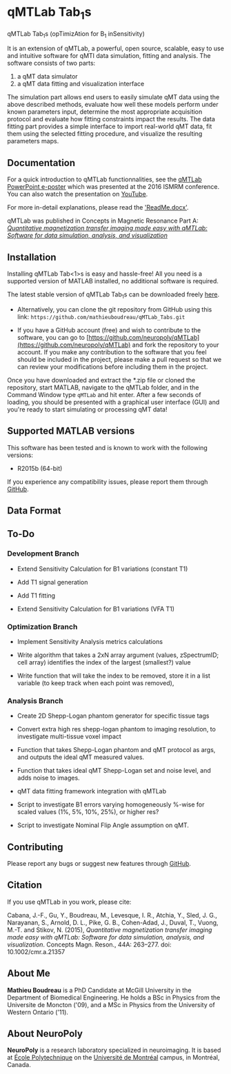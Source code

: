 # qMTLab Tab<sub>1</sub>s

qMTLab Tab<sub>1</sub>s (opTimizAtion for B<sub>1</sub> inSensitivity) 

It is an extension of qMTLab, a powerful, open source, scalable, easy to use and intuitive software for qMTI data simulation, fitting and analysis. The software consists of two parts:
1) a qMT data simulator
2) a qMT data fitting and visualization interface

The simulation part allows end users to easily simulate qMT data using the above described methods, evaluate how well these models perform under known parameters input, determine the most appropriate acquisition protocol and evaluate how fitting constraints impact the results. The data fitting part provides a simple interface to import real-world qMT data, fit them using the selected fitting procedure, and visualize the resulting parameters maps.

## Documentation

For a quick introduction to qMTLab functionnalities, see the [qMTLab PowerPoint e-poster](https://github.com/neuropoly/qMTLab/raw/master/qMTLab-Presentation.ppsx) which was presented at the 2016 ISMRM conference. You can also watch the presentation on [YouTube](https://youtu.be/WG0tVe-SFww).

For more in-detail explanations, please read the ['ReadMe.docx'](https://github.com/neuropoly/qMTLab/raw/master/ReadMe.docx).

qMTLab was published in Concepts in Magnetic Resonance Part A: [*Quantitative magnetization transfer imaging made easy with qMTLab: Software for data simulation, analysis, and visualization*](http://onlinelibrary.wiley.com/doi/10.1002/cmr.a.21357/abstract)

## Installation

Installing qMTLab Tab<1>s is easy and hassle-free! All you need is a supported version of MATLAB installed, no additional 
software is required. 

The latest stable version of qMTLab Tab<sub>1</sub>s can be downloaded freely [here](https://github.com/mathieuboudreau/qMTLab_Tabs/tarball/master).

* Alternatively, you can clone the git repository from GitHub using this link: `https://github.com/mathieuboudreau/qMTLab_Tabs.git` 

* If you have a GitHub account (free) and wish to contribute to the software, you can go to [https://github.com/neuropoly/qMTLab](https://github.com/neuropoly/qMTLab) and fork the repository to your account. If you make any contribution to the software that you feel should be included in the project, please make a pull request so that we can review your modifications before including them in the project.

Once you have downloaded and extract the *.zip file or cloned the repository, start MATLAB, navigate to the qMTLab folder, and in the Command Window type `qMTLab` and hit enter. After a few seconds of loading, you should be presented with a graphical user interface (GUI) and you're ready to start simulating or processing qMT data!

## Supported MATLAB versions

This software has been tested and is known to work with the following versions:

* R2015b (64-bit)

If you experience any compatibility issues, please report them through [GitHub](https://github.com/neuropoly/qMTLab/issues).

## Data Format

## To-Do

### Development Branch

* Extend Sensitivity Calculation for B1 variations (constant T1)

* Add T1 signal generation

* Add T1 fitting

* Extend Sensitivity Calculation for B1 variations (VFA T1)

### Optimization Branch

* Implement Sensitivity Analysis metrics calculations

* Write algorithm that takes a 2xN array argument (values, zSpectrumID; cell array) identifies the index of the largest (smallest?) value

* Write function that will take the index to be removed, store it in a list variable (to keep track when each point was removed), 

### Analysis Branch

* Create 2D Shepp-Logan phantom generator for specific tissue tags

* Convert extra high res shepp-logan phantom to imaging resolution, to investigate multi-tissue voxel impact

* Function that takes Shepp-Logan phantom and qMT protocol as args, and outputs the ideal qMT measured values.

* Function that takes ideal qMT Shepp-Logan set and noise level, and adds noise to images.

* qMT data fitting framework integration with qMTLab

* Script to investigate B1 errors varying homogeneously %-wise for scaled values (1%, 5%, 10%, 25%), or higher res?

* Script to investigate Nominal Flip Angle assumption on qMT.


## Contributing

Please report any bugs or suggest new features through [GitHub](https://github.com/mathieuboudreau/qMTLab_Tabs/issues).

## Citation

If you use qMTLab in you work, please cite:

Cabana, J.-F., Gu, Y., Boudreau, M., Levesque, I. R., Atchia, Y., Sled, J. G., Narayanan, S., Arnold, D. L., Pike, G. B., Cohen-Adad, J., Duval, T., Vuong, M.-T. and Stikov, N. (2015), _Quantitative magnetization transfer imaging made easy with qMTLab: Software for data simulation, analysis, and visualization_. Concepts Magn. Reson., 44A: 263–277. doi: 10.1002/cmr.a.21357

## About Me

**Mathieu Boudreau** is a PhD Candidate at McGill University in the Department of Biomedical Engineering. He holds a BSc in 
Physics from the Universite de Moncton ('09), and a MSc in Physics from the University of Western Ontario ('11).

## About NeuroPoly

**NeuroPoly** is a research laboratory specialized in neuroimaging. It is based at [École Polytechnique](http://www.polymtl.ca) on the [Université de Montréal](http://www.umontreal.ca) campus, in Montréal, Canada.
